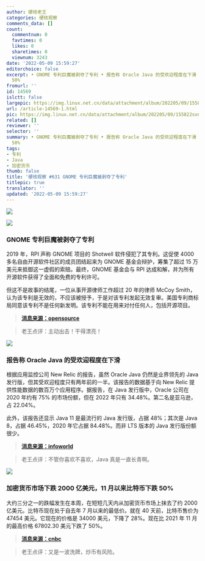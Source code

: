 ```yaml
---
author: 硬核老王
categories: 硬核观察
comments_data: []
count:
  commentnum: 0
  favtimes: 0
  likes: 0
  sharetimes: 0
  viewnum: 3243
date: '2022-05-09 15:59:27'
editorchoice: false
excerpt: • GNOME 专利巨魔被剥夺了专利 • 报告称 Oracle Java 的受欢迎程度在下滑 • 加密货币市场下跌 2000 亿美元，11 月以来比特币下跌
  50%
fromurl: ''
id: 14569
islctt: false
largepic: https://img.linux.net.cn/data/attachment/album/202205/09/155822svnxfuxdxcatu3vd.jpg
url: /article-14569-1.html
pic: https://img.linux.net.cn/data/attachment/album/202205/09/155822svnxfuxdxcatu3vd.jpg.thumb.jpg
related: []
reviewer: ''
selector: ''
summary: • GNOME 专利巨魔被剥夺了专利 • 报告称 Oracle Java 的受欢迎程度在下滑 • 加密货币市场下跌 2000 亿美元，11 月以来比特币下跌
  50%
tags:
- 专利
- Java
- 加密货币
thumb: false
title: '硬核观察 #631 GNOME 专利巨魔被剥夺了专利'
titlepic: true
translator: ''
updated: '2022-05-09 15:59:27'
---
```


![](/data/attachment/album/202205/09/155822svnxfuxdxcatu3vd.jpg)


![](/data/attachment/album/202205/09/155834s2fnin3hjeeng0i0.jpg)


### GNOME 专利巨魔被剥夺了专利


2019 年，RPI 声称 GNOME 项目的 Shotwell 软件侵犯了其专利。这促使 4000 多名自由开源软件社区的成员团结起来为 GNOME 基金会辩护，筹集了超过 15 万美元来抵御这一虚假的索赔。最终，GNOME 基金会与 RPI 达成和解，并为所有开源软件获得了全面和免费的专利许可。


但这不是故事的结尾，一位从事开源律师工作超过 20 年的律师 McCoy Smith，认为该专利是无效的，不应该被授予，于是对该专利发起无效复审。美国专利商标局同意该专利不是任何新发明。该专利不能在用来对付任何人，包括开源项目。



> 
> **[消息来源：opensource](https://blog.opensource.org/gnome-patent-troll-stripped-of-patent-rights/)**
> 
> 
> 



> 
> 老王点评：主动出击！干得漂亮！
> 
> 
> 


![](/data/attachment/album/202205/09/155845n2pxpv4x95vo2kb9.jpg)


### 报告称 Oracle Java 的受欢迎程度在下滑


根据应用监控公司 New Relic 的报告，虽然 Oracle Java 仍然是业界领先的 Java 发行版，但其受欢迎程度只有两年前的一半。该报告的数据基于向 New Relic 提供性能数据的数百万个应用程序。据报告，在 Java 发行版中，Oracle 公司在 2020 年约有 75% 的市场份额，但在 2022 年只有 34.48%。第二名是亚马逊，占 22.04%。


此外，该报告还显示 Java 11 是最流行的 Java 发行版，占据 48%；其次是 Java 8，占据 46.45%，2020 年它占据 84.48%。而非 LTS 版本的 Java 发行版份额很少。



> 
> **[消息来源：infoworld](https://www.infoworld.com/article/3658990/oracle-java-popularity-sliding-new-relic-reports.html)**
> 
> 
> 



> 
> 老王点评：不管你喜欢不喜欢，Java 真是一直长青啊。
> 
> 
> 


![](/data/attachment/album/202205/09/155905ozffj60mn6816f08.jpg)


### 加密货币市场下跌 2000 亿美元，11 月以来比特币下跌 50%


大约三分之一的跌幅发生在本周，在短短几天内从加密货币市场上抹去了约 2000 亿美元。比特币现在处于自去年 7 月以来的最低价。就在 40 天前，比特币售价为 47454 美元。它现在的价格是 34000 美元，下降了 28%。现在比 2021 年 11 月的最高价格 67802.30 美元下跌了 50%。



> 
> **[消息来源：cnbc](https://www.cnbc.com/2022/05/08/bitcoin-drops-below-35000-over-the-weekend-extending-fridays-losses.html)**
> 
> 
> 



> 
> 老王点评：又是一波洗牌，炒币有风险。
> 
> 
>